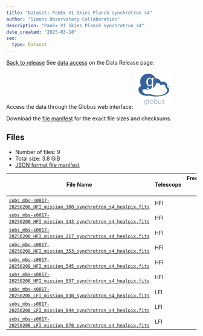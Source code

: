 ```yaml
---
title: "Dataset: PanEx V1 Skies Planck synchrotron s4"
author: "Simons Observatory Collaboration"
description: "PanEx V1 Skies Planck synchrotron_s4"
date_created: "2025-03-18"
seo:
  type: Dataset
---
```


[Back to release](./panexv1-planck.html#datasets)
See [data access](./panexv1-planck.html#data-access) on the Data Release page.

Access the data through the Globus web interface: [![Download via Globus](images/globus-logo.png)](https://app.globus.org/file-manager?origin_id=53b2a147-ae9d-4bbf-9d18-3b46d133d4bb&origin_path=%2Fpanexp_v1_planck%2Fsynchrotron_s4%2F)

Download the [file manifest](https://g-0a470a.6b7bd8.0ec8.data.globus.org/panexp_v1_planck/synchrotron_s4/manifest.json) for the exact file sizes and checksums.

## Files

- Number of files: 9
- Total size: 3.8 GiB
- [JSON format file manifest](https://g-0a470a.6b7bd8.0ec8.data.globus.org/panexp_v1_planck/synchrotron_s4/manifest.json)

|                                                                                                        File Name                                                                                                         | Telescope | Frequency Band (GHz) | Pixelization |   Size    |
| ------------------------------------------------------------------------------------------------------------------------------------------------------------------------------------------------------------------------ | --------- | -------------------: | ------------ | --------- |
| [`sobs_mbs-s0017-20250208_HFI_mission_100_synchrotron_s4_healpix.fits`](https://g-456d30.0ed28.75bc.data.globus.org/panexp_v1_planck/synchrotron_s4/sobs_mbs-s0017-20250208_HFI_mission_100_synchrotron_s4_healpix.fits) | HFI       |                    0 | healpix      | 576.0 MiB |
| [`sobs_mbs-s0017-20250208_HFI_mission_143_synchrotron_s4_healpix.fits`](https://g-456d30.0ed28.75bc.data.globus.org/panexp_v1_planck/synchrotron_s4/sobs_mbs-s0017-20250208_HFI_mission_143_synchrotron_s4_healpix.fits) | HFI       |                   43 | healpix      | 576.0 MiB |
| [`sobs_mbs-s0017-20250208_HFI_mission_217_synchrotron_s4_healpix.fits`](https://g-456d30.0ed28.75bc.data.globus.org/panexp_v1_planck/synchrotron_s4/sobs_mbs-s0017-20250208_HFI_mission_217_synchrotron_s4_healpix.fits) | HFI       |                   17 | healpix      | 576.0 MiB |
| [`sobs_mbs-s0017-20250208_HFI_mission_353_synchrotron_s4_healpix.fits`](https://g-456d30.0ed28.75bc.data.globus.org/panexp_v1_planck/synchrotron_s4/sobs_mbs-s0017-20250208_HFI_mission_353_synchrotron_s4_healpix.fits) | HFI       |                   53 | healpix      | 576.0 MiB |
| [`sobs_mbs-s0017-20250208_HFI_mission_545_synchrotron_s4_healpix.fits`](https://g-456d30.0ed28.75bc.data.globus.org/panexp_v1_planck/synchrotron_s4/sobs_mbs-s0017-20250208_HFI_mission_545_synchrotron_s4_healpix.fits) | HFI       |                   45 | healpix      | 576.0 MiB |
| [`sobs_mbs-s0017-20250208_HFI_mission_857_synchrotron_s4_healpix.fits`](https://g-456d30.0ed28.75bc.data.globus.org/panexp_v1_planck/synchrotron_s4/sobs_mbs-s0017-20250208_HFI_mission_857_synchrotron_s4_healpix.fits) | HFI       |                   57 | healpix      | 576.0 MiB |
| [`sobs_mbs-s0017-20250208_LFI_mission_030_synchrotron_s4_healpix.fits`](https://g-456d30.0ed28.75bc.data.globus.org/panexp_v1_planck/synchrotron_s4/sobs_mbs-s0017-20250208_LFI_mission_030_synchrotron_s4_healpix.fits) | LFI       |                   30 | healpix      | 144.0 MiB |
| [`sobs_mbs-s0017-20250208_LFI_mission_044_synchrotron_s4_healpix.fits`](https://g-456d30.0ed28.75bc.data.globus.org/panexp_v1_planck/synchrotron_s4/sobs_mbs-s0017-20250208_LFI_mission_044_synchrotron_s4_healpix.fits) | LFI       |                   44 | healpix      | 144.0 MiB |
| [`sobs_mbs-s0017-20250208_LFI_mission_070_synchrotron_s4_healpix.fits`](https://g-456d30.0ed28.75bc.data.globus.org/panexp_v1_planck/synchrotron_s4/sobs_mbs-s0017-20250208_LFI_mission_070_synchrotron_s4_healpix.fits) | LFI       |                   70 | healpix      | 144.0 MiB |
